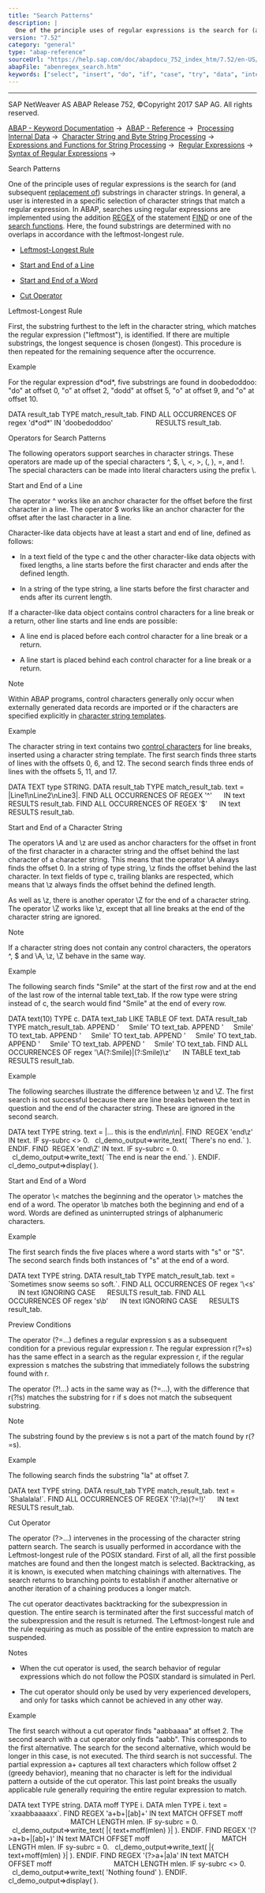 ```yaml
---
title: "Search Patterns"
description: |
  One of the principle uses of regular expressions is the search for (and subsequent replacement of(https://help.sap.com/doc/abapdocu_752_index_htm/7.52/en-US/abenregex_replace.htm)) substrings in character strings. In general, a user is interested in a specific selection of character strings that m
version: "7.52"
category: "general"
type: "abap-reference"
sourceUrl: "https://help.sap.com/doc/abapdocu_752_index_htm/7.52/en-US/abenregex_search.htm"
abapFile: "abenregex_search.htm"
keywords: ["select", "insert", "do", "if", "case", "try", "data", "internal-table", "abenregex", "search"]
---
```


* * *

SAP NetWeaver AS ABAP Release 752, ©Copyright 2017 SAP AG. All rights reserved.

[ABAP - Keyword Documentation](https://help.sap.com/doc/abapdocu_752_index_htm/7.52/en-US/abenabap.htm) →  [ABAP - Reference](https://help.sap.com/doc/abapdocu_752_index_htm/7.52/en-US/abenabap_reference.htm) →  [Processing Internal Data](https://help.sap.com/doc/abapdocu_752_index_htm/7.52/en-US/abenabap_data_working.htm) →  [Character String and Byte String Processing](https://help.sap.com/doc/abapdocu_752_index_htm/7.52/en-US/abenabap_data_string.htm) →  [Expressions and Functions for String Processing](https://help.sap.com/doc/abapdocu_752_index_htm/7.52/en-US/abenstring_processing_expr_func.htm) →  [Regular Expressions](https://help.sap.com/doc/abapdocu_752_index_htm/7.52/en-US/abenregular_expressions.htm) →  [Syntax of Regular Expressions](https://help.sap.com/doc/abapdocu_752_index_htm/7.52/en-US/abenregex_syntax.htm) → 

Search Patterns

One of the principle uses of regular expressions is the search for (and subsequent [replacement of](https://help.sap.com/doc/abapdocu_752_index_htm/7.52/en-US/abenregex_replace.htm)) substrings in character strings. In general, a user is interested in a specific selection of character strings that match a regular expression. In ABAP, searches using regular expressions are implemented using the addition [REGEX](https://help.sap.com/doc/abapdocu_752_index_htm/7.52/en-US/abapfind_pattern.htm) of the statement [FIND](https://help.sap.com/doc/abapdocu_752_index_htm/7.52/en-US/abapfind.htm) or one of the [search functions](https://help.sap.com/doc/abapdocu_752_index_htm/7.52/en-US/abensearch_function_glosry.htm "Glossary Entry"). Here, the found substrings are determined with no overlaps in accordance with the leftmost-longest rule.

-   [Leftmost-Longest Rule](#abenregex-search-1--------operators-for-search-patterns---@ITOC@@ABENREGEX_SEARCH_2)

-   [Start and End of a Line](#abenregex-search-3--------start-and-end-of-a-character-string---@ITOC@@ABENREGEX_SEARCH_4)

-   [Start and End of a Word](#abenregex-search-5--------preview-conditions---@ITOC@@ABENREGEX_SEARCH_6)

-   [Cut Operator](#@@ITOC@@ABENREGEX_SEARCH_7)

Leftmost-Longest Rule

First, the substring furthest to the left in the character string, which matches the regular expression ("leftmost"), is identified. If there are multiple substrings, the longest sequence is chosen (longest). This procedure is then repeated for the remaining sequence after the occurrence.

Example

For the regular expression d\*od\*, five substrings are found in doobedoddoo: "do" at offset 0, "o" at offset 2, "dodd" at offset 5, "o" at offset 9, and "o" at offset 10.

DATA result\_tab TYPE match\_result\_tab.
FIND ALL OCCURRENCES OF regex 'd\*od\*' IN 'doobedoddoo'
                     RESULTS result\_tab.

Operators for Search Patterns

The following operators support searches in character strings. These operators are made up of the special characters ^, $, \\, <, \>, (, ), \=, and !. The special characters can be made into literal characters using the prefix \\.

Start and End of a Line

The operator ^ works like an anchor character for the offset before the first character in a line. The operator $ works like an anchor character for the offset after the last character in a line.

Character-like data objects have at least a start and end of line, defined as follows:

-   In a text field of the type c and the other character-like data objects with fixed lengths, a line starts before the first character and ends after the defined length.

-   In a string of the type string, a line starts before the first character and ends after its current length.

If a character-like data object contains control characters for a line break or a return, other line starts and line ends are possible:

-   A line end is placed before each control character for a line break or a return.

-   A line start is placed behind each control character for a line break or a return.

Note

Within ABAP programs, control characters generally only occur when externally generated data records are imported or if the characters are specified explicitly in [character string templates](https://help.sap.com/doc/abapdocu_752_index_htm/7.52/en-US/abenstring_template_glosry.htm "Glossary Entry").

Example

The character string in text contains two [control characters](https://help.sap.com/doc/abapdocu_752_index_htm/7.52/en-US/abenstring_templates_separators.htm) for line breaks, inserted using a character string template. The first search finds three starts of lines with the offsets 0, 6, and 12. The second search finds three ends of lines with the offsets 5, 11, and 17.

DATA TEXT type STRING.
DATA result\_tab TYPE match\_result\_tab.
text = |Line1\\nLine2\\nLine3|.
FIND ALL OCCURRENCES OF REGEX '^'
     IN text RESULTS result\_tab.
FIND ALL OCCURRENCES OF REGEX '$'
     IN text RESULTS result\_tab.

Start and End of a Character String

The operators \\A and \\z are used as anchor characters for the offset in front of the first character in a character string and the offset behind the last character of a character string. This means that the operator \\A always finds the offset 0. In a string of type string, \\z finds the offset behind the last character. In text fields of type c, trailing blanks are respected, which means that \\z always finds the offset behind the defined length.

As well as \\z, there is another operator \\Z for the end of a character string. The operator \\Z works like \\z, except that all line breaks at the end of the character string are ignored.

Note

If a character string does not contain any control characters, the operators ^, $ and \\A, \\z, \\Z behave in the same way.

Example

The following search finds "Smile" at the start of the first row and at the end of the last row of the internal table text\_tab. If the row type were string instead of c, the search would find "Smile" at the end of every row.

DATA text(10) TYPE c.
DATA text\_tab LIKE TABLE OF text.
DATA result\_tab TYPE match\_result\_tab.
APPEND '     Smile' TO text\_tab.
APPEND '     Smile' TO text\_tab.
APPEND '     Smile' TO text\_tab.
APPEND '     Smile' TO text\_tab.
APPEND '     Smile' TO text\_tab.
APPEND '     Smile' TO text\_tab.
FIND ALL OCCURRENCES OF regex '\\A(?:Smile)|(?:Smile)\\z'
     IN TABLE text\_tab RESULTS result\_tab.

Example

The following searches illustrate the difference between \\z and \\Z. The first search is not successful because there are line breaks between the text in question and the end of the character string. These are ignored in the second search.

DATA text TYPE string.
text = |... this is the end\\n\\n\\n|.
FIND  REGEX 'end\\z' IN text.
IF sy-subrc <> 0.
  cl\_demo\_output=>write\_text( \`There's no end.\` ).
ENDIF.
FIND  REGEX 'end\\Z' IN text.
IF sy-subrc = 0.
  cl\_demo\_output=>write\_text( \`The end is near the end.\` ).
ENDIF.
cl\_demo\_output=>display( ).

Start and End of a Word

The operator \\< matches the beginning and the operator \\> matches the end of a word. The operator \\b matches both the beginning and end of a word. Words are defined as uninterrupted strings of alphanumeric characters.

Example

The first search finds the five places where a word starts with "s" or "S". The second search finds both instances of "s" at the end of a word.

DATA text TYPE string.
DATA result\_tab TYPE match\_result\_tab.
text = \`Sometimes snow seems so soft.\`.
FIND ALL OCCURRENCES OF regex '\\<s'
     IN text IGNORING CASE
     RESULTS result\_tab.
FIND ALL OCCURRENCES OF regex 's\\b'
     IN text IGNORING CASE
     RESULTS result\_tab.

Preview Conditions

The operator (?=...) defines a regular expression s as a subsequent condition for a previous regular expression r. The regular expression r(?=s) has the same effect in a search as the regular expression r, if the regular expression s matches the substring that immediately follows the substring found with r.

The operator (?!...) acts in the same way as (?=...), with the difference that r(?!s) matches the substring for r if s does not match the subsequent substring.

Note

The substring found by the preview s is not a part of the match found by r(?=s).

Example

The following search finds the substring "la" at offset 7.

DATA text TYPE string.
DATA result\_tab TYPE match\_result\_tab.
text = \`Shalalala!\`.
FIND ALL OCCURRENCES OF REGEX '(?:la)(?=!)'
     IN text RESULTS result\_tab.

Cut Operator

The operator (?>...) intervenes in the processing of the character string pattern search. The search is usually performed in accordance with the Leftmost-longest rule of the POSIX standard. First of all, all the first possible matches are found and then the longest match is selected. Backtracking, as it is known, is executed when matching chainings with alternatives. The search returns to branching points to establish if another alternative or another iteration of a chaining produces a longer match.

The cut operator deactivates backtracking for the subexpression in question. The entire search is terminated after the first successful match of the subexpression and the result is returned. The Leftmost-longest rule and the rule requiring as much as possible of the entire expression to match are suspended.

Notes

-   When the cut operator is used, the search behavior of regular expressions which do not follow the POSIX standard is simulated in Perl.

-   The cut operator should only be used by very experienced developers, and only for tasks which cannot be achieved in any other way.

Example

The first search without a cut operator finds "aabbaaaa" at offset 2. The second search with a cut operator only finds "aabb". This corresponds to the first alternative. The search for the second alternative, which would be longer in this case, is not executed. The third search is not successful. The partial expression a+ captures all text characters which follow offset 2 (greedy behavior), meaning that no character is left for the individual pattern a outside of the cut operator. This last point breaks the usually applicable rule generally requiring the entire regular expression to match.

DATA text TYPE string.
DATA moff TYPE i.
DATA mlen TYPE i.
text = \`xxaabbaaaaxx\`.
FIND REGEX 'a+b+|\[ab\]+' IN text MATCH OFFSET moff
                                MATCH LENGTH mlen.
IF sy-subrc = 0.
  cl\_demo\_output=>write\_text( |{ text+moff(mlen) }| ).
ENDIF.
FIND REGEX '(?>a+b+|\[ab\]+)' IN text MATCH OFFSET moff
                                    MATCH LENGTH mlen.
IF sy-subrc = 0.
  cl\_demo\_output=>write\_text( |{ text+moff(mlen) }| ).
ENDIF.
FIND REGEX '(?>a+|a)a' IN text MATCH OFFSET moff
                               MATCH LENGTH mlen.
IF sy-subrc <> 0.
  cl\_demo\_output=>write\_text( 'Nothing found' ).
ENDIF.
cl\_demo\_output=>display( ).